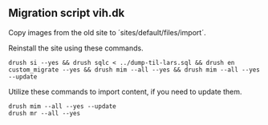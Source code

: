 Migration script vih.dk
--

Copy images from the old site to ´sites/default/files/import´.

Reinstall the site using these commands.

    drush si --yes && drush sqlc < ../dump-til-lars.sql && drush en custom_migrate --yes && drush mim --all --yes && drush mim --all --yes --update

Utilize these commands to import content, if you need to update them.

    drush mim --all --yes --update
    drush mr --all --yes
